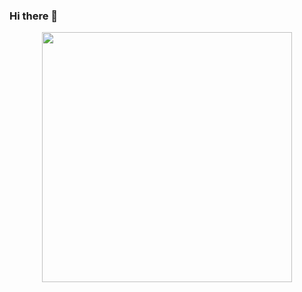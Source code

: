 ### Hi there 👋

<p align="center">
  <img src="https://wakatime.com/share/@GustavoBenedito/90920b6f-fb4f-4f35-81ad-850adb9151ac.svg" height=400></img>
</p>
